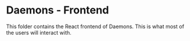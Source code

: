 # Daemons - Frontend

This folder contains the React frontend of Daemons. This is what most of the users will interact with.
